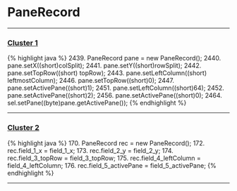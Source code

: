# PaneRecord

***

### [Cluster 1](./1)
{% highlight java %}
2439. PaneRecord pane = new PaneRecord();
2440. pane.setX((short)colSplit);
2441. pane.setY((short)rowSplit);
2442. pane.setTopRow((short) topRow);
2443. pane.setLeftColumn((short) leftmostColumn);
2446.     pane.setTopRow((short)0);
2447.     pane.setActivePane((short)1);
2451.     pane.setLeftColumn((short)64);
2452.     pane.setActivePane((short)2);
2456.     pane.setActivePane((short)0);
2464. sel.setPane((byte)pane.getActivePane());
{% endhighlight %}

***

### [Cluster 2](./2)
{% highlight java %}
170. PaneRecord rec = new PaneRecord();
172. rec.field_1_x = field_1_x;
173. rec.field_2_y = field_2_y;
174. rec.field_3_topRow = field_3_topRow;
175. rec.field_4_leftColumn = field_4_leftColumn;
176. rec.field_5_activePane = field_5_activePane;
{% endhighlight %}

***

